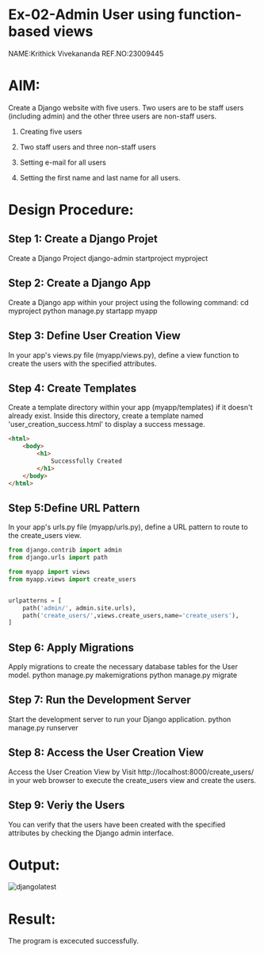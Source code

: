 # Ex-02-Admin User using function-based views
NAME:Krithick Vivekananda
REF.NO:23009445

# AIM:
Create a Django website with five users. Two users are to be staff users (including admin) and the other three users are non-staff users.
1. Creating five users

2. Two staff users and three non-staff users

3. Setting e-mail for all users

4. Setting the first name and last name for all users.

# Design Procedure:

## Step 1: Create a Django Projet
Create a Django Project 
django-admin startproject myproject
## Step 2: Create a Django App
Create a Django app within your project using the following command:
cd myproject
python manage.py startapp myapp
## Step 3: Define User Creation View
In your app's views.py file (myapp/views.py), define a view function to create the users with the specified attributes.

## Step 4: Create Templates
Create a template directory within your app (myapp/templates) if it doesn't already exist. Inside this directory, create a template named 'user_creation_success.html' to display a success message.
```html
<html>
    <body>
        <h1>
            Successfully Created
        </h1>
    </body>
</html>
```

## Step 5:Define URL Pattern
In your app's urls.py file (myapp/urls.py), define a URL pattern to route to the create_users view.
```python
from django.contrib import admin
from django.urls import path

from myapp import views
from myapp.views import create_users


urlpatterns = [
    path('admin/', admin.site.urls),
    path('create_users/',views.create_users,name='create_users'),
]

```
## Step 6: Apply Migrations
Apply migrations to create the necessary database tables for the User model.
    python manage.py makemigrations
    python manage.py migrate

## Step 7: Run the Development Server
Start the development server to run your Django application.
python manage.py runserver

## Step 8: Access the User Creation View
Access the User Creation View by
Visit http://localhost:8000/create_users/ in your web browser to execute the create_users view and create the users.

## Step 9: Veriy the Users
You can verify that the users have been created with the specified attributes by checking the Django admin interface.


# Output:
![djangolatest](https://github.com/krithickvivek/ODD2023-WT-Ex-02-Admin/assets/139331296/a878c03b-6004-433f-872c-901329b3674a)

# Result:
The program is excecuted successfully.



